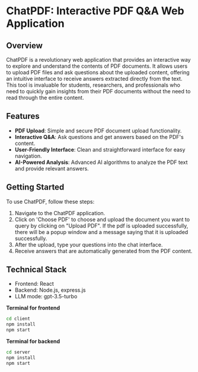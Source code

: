 # ChatPDF: Interactive PDF Q&A Web Application

## Overview

ChatPDF is a revolutionary web application that provides an interactive way to explore and understand the contents of PDF documents. It allows users to upload PDF files and ask questions about the uploaded content, offering an intuitive interface to receive answers extracted directly from the text. This tool is invaluable for students, researchers, and professionals who need to quickly gain insights from their PDF documents without the need to read through the entire content.

## Features

- **PDF Upload**: Simple and secure PDF document upload functionality.
- **Interactive Q&A**: Ask questions and get answers based on the PDF's content.
- **User-Friendly Interface**: Clean and straightforward interface for easy navigation.
- **AI-Powered Analysis**: Advanced AI algorithms to analyze the PDF text and provide relevant answers.

## Getting Started

To use ChatPDF, follow these steps:

1. Navigate to the ChatPDF application.
2. Click on 'Choose PDF' to choose and upload the document you want to query by clicking on "Upload PDF". If the pdf is uploaded successfully, there will be a popup window and a message saying that it is uploaded successfully.
3. After the upload, type your questions into the chat interface.
4. Receive answers that are automatically generated from the PDF content.

## Technical Stack

- Frontend: React
- Backend: Node.js, express.js
- LLM mode: gpt-3.5-turbo

**Terminal for frontend**

```bash 
cd client
npm install
npm start
```
**Terminal for backend**

```bash
cd server
npm install
npm start

```